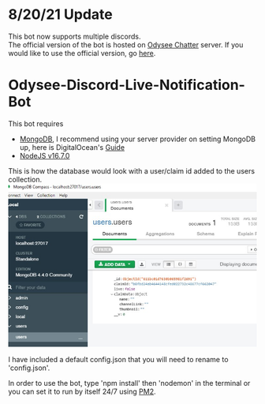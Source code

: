 # 8/20/21 Update
This bot now supports multiple discords.  
The official version of the bot is hosted on [Odysee Chatter](https://www.odysee-chatter.com) server.
If you would like to use the official version, go [here](https://odysee-chatter.com/odysee_live_bot).

# Odysee-Discord-Live-Notification-Bot

This bot requires
- [MongoDB](https://docs.mongodb.com/manual/administration/install-community/), I recommend using your server provider on setting MongoDB up, here is DigitalOcean's [Guide](https://www.digitalocean.com/community/tutorials/how-to-install-mongodb-on-ubuntu-18-04-source)  
- [NodeJS v16.7.0](https://nodejs.org/en/download/current/)

This is how the database would look with a user/claim id added to the users collection.  
![users collection](mongodb.jpg)

I have included a default config.json that you will need to rename to 'config.json'.

In order to use the bot, type 'npm install' then 'nodemon' in the terminal or you can set it to run by itself 24/7 using [PM2](https://www.npmjs.com/package/pm2).
